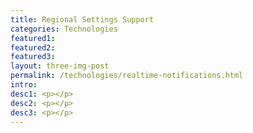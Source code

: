 ```yaml
---
title: Regional Settings Support
categories: Technologies
featured1:
featured2:
featured3:
layout: three-img-post
permalink: /technologies/realtime-notifications.html
intro:
desc1: <p></p>
desc2: <p></p>
desc3: <p></p>
---
```

